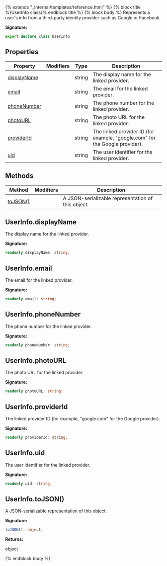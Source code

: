 {% extends "_internal/templates/reference.html" %}
{% block title %}UserInfo class{% endblock title %}
{% block body %}
Represents a user's info from a third-party identity provider such as Google or Facebook.

<b>Signature:</b>

```typescript
export declare class UserInfo 
```

## Properties

|  Property | Modifiers | Type | Description |
|  --- | --- | --- | --- |
|  [displayName](./firebase-admin.auth.userinfo.md#userinfodisplayname) |  | string | The display name for the linked provider. |
|  [email](./firebase-admin.auth.userinfo.md#userinfoemail) |  | string | The email for the linked provider. |
|  [phoneNumber](./firebase-admin.auth.userinfo.md#userinfophonenumber) |  | string | The phone number for the linked provider. |
|  [photoURL](./firebase-admin.auth.userinfo.md#userinfophotourl) |  | string | The photo URL for the linked provider. |
|  [providerId](./firebase-admin.auth.userinfo.md#userinfoproviderid) |  | string | The linked provider ID (for example, "google.com" for the Google provider). |
|  [uid](./firebase-admin.auth.userinfo.md#userinfouid) |  | string | The user identifier for the linked provider. |

## Methods

|  Method | Modifiers | Description |
|  --- | --- | --- |
|  [toJSON()](./firebase-admin.auth.userinfo.md#userinfotojson) |  |  A JSON-serializable representation of this object. |

## UserInfo.displayName

The display name for the linked provider.

<b>Signature:</b>

```typescript
readonly displayName: string;
```

## UserInfo.email

The email for the linked provider.

<b>Signature:</b>

```typescript
readonly email: string;
```

## UserInfo.phoneNumber

The phone number for the linked provider.

<b>Signature:</b>

```typescript
readonly phoneNumber: string;
```

## UserInfo.photoURL

The photo URL for the linked provider.

<b>Signature:</b>

```typescript
readonly photoURL: string;
```

## UserInfo.providerId

The linked provider ID (for example, "google.com" for the Google provider).

<b>Signature:</b>

```typescript
readonly providerId: string;
```

## UserInfo.uid

The user identifier for the linked provider.

<b>Signature:</b>

```typescript
readonly uid: string;
```

## UserInfo.toJSON()

 A JSON-serializable representation of this object.

<b>Signature:</b>

```typescript
toJSON(): object;
```
<b>Returns:</b>

object

{% endblock body %}

